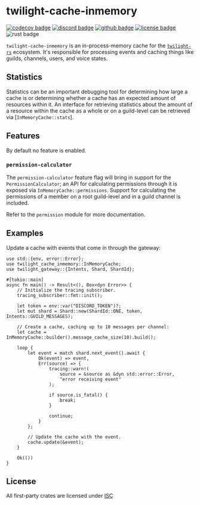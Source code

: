 # twilight-cache-inmemory

[![codecov badge][]][codecov link] [![discord badge][]][discord link] [![github badge][]][github link] [![license badge][]][license link] ![rust badge]

`twilight-cache-inmemory` is an in-process-memory cache for the
[`twilight-rs`] ecosystem. It's responsible for processing events and
caching things like guilds, channels, users, and voice states.

## Statistics

Statistics can be an important debugging tool for determining how large a
cache is or determining whether a cache has an expected amount of resources
within it. An interface for retrieving statistics about the amount of a
resource within the cache as a whole or on a guild-level can be retrieved
via [`InMemoryCache::stats`].

## Features

By default no feature is enabled.

### `permission-calculator`

The `permission-calculator` feature flag will bring in support for the
`PermissionCalculator`; an API for calculating permissions through it is
exposed via `InMemoryCache::permissions`. Support for calculating the
permissions of a member on a root guild-level and in a guild channel is
included.

Refer to the `permission` module for more documentation.

## Examples

Update a cache with events that come in through the gateway:

```rust,no_run
use std::{env, error::Error};
use twilight_cache_inmemory::InMemoryCache;
use twilight_gateway::{Intents, Shard, ShardId};

#[tokio::main]
async fn main() -> Result<(), Box<dyn Error>> {
    // Initialize the tracing subscriber.
    tracing_subscriber::fmt::init();

    let token = env::var("DISCORD_TOKEN")?;
    let mut shard = Shard::new(ShardId::ONE, token, Intents::GUILD_MESSAGES);

    // Create a cache, caching up to 10 messages per channel:
    let cache = InMemoryCache::builder().message_cache_size(10).build();

    loop {
        let event = match shard.next_event().await {
            Ok(event) => event,
            Err(source) => {
                tracing::warn!(
                    source = &source as &dyn std::error::Error,
                    "error receiving event"
                );

                if source.is_fatal() {
                    break;
                }

                continue;
            }
        };

        // Update the cache with the event.
        cache.update(&event);
    }

    Ok(())
}
```

## License

All first-party crates are licensed under [ISC][LICENSE.md]

[LICENSE.md]: https://github.com/twilight-rs/twilight/blob/main/LICENSE.md
[`twilight-rs`]: https://github.com/twilight-rs/twilight
[codecov badge]: https://img.shields.io/codecov/c/gh/twilight-rs/twilight?logo=codecov&style=for-the-badge&token=E9ERLJL0L2
[codecov link]: https://app.codecov.io/gh/twilight-rs/twilight/
[discord badge]: https://img.shields.io/discord/745809834183753828?color=%237289DA&label=discord%20server&logo=discord&style=for-the-badge
[discord link]: https://discord.gg/7jj8n7D
[docs:discord:sharding]: https://discord.com/developers/docs/topics/gateway#sharding
[github badge]: https://img.shields.io/badge/github-twilight-6f42c1.svg?style=for-the-badge&logo=github
[github link]: https://github.com/twilight-rs/twilight
[license badge]: https://img.shields.io/badge/license-ISC-blue.svg?style=for-the-badge&logo=pastebin
[license link]: https://github.com/twilight-rs/twilight/blob/main/LICENSE.md
[rust badge]: https://img.shields.io/badge/rust-1.64+-93450a.svg?style=for-the-badge&logo=rust
